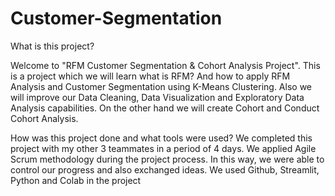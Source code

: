 # Customer-Segmentation

What is this project?

Welcome to "RFM Customer Segmentation & Cohort Analysis Project".
This is a project which we will learn what is RFM? And how to apply RFM Analysis and Customer Segmentation using K-Means Clustering. Also we will improve our Data Cleaning, Data Visualization and Exploratory Data Analysis capabilities. On the other hand we will create Cohort and Conduct Cohort Analysis.

How was this project done and what tools were used?
We completed this project with my other 3 teammates in a period of 4 days.
We applied Agile Scrum methodology during the project process. In this way, we were able to control our progress and also exchanged ideas.
We used Github, Streamlit, Python and Colab in the project
